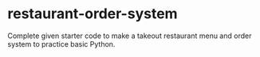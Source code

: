 # restaurant-order-system
Complete given starter code to make a takeout restaurant menu and order system to practice basic Python.
